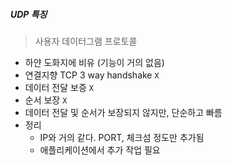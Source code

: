##### UDP 특징
> 사용자 데이터그램 프로토콜

- 하얀 도화지에 비유 (기능이 거의 없음)
- 연결지향 TCP 3 way handshake `X`
- 데이터 전달 보증 `X`
- 순서 보장 `X`
- 데이터 전달 및 순서가 보장되지 않지만, 단순하고 빠름
- 정리
  - IP와 거의 같다. PORT, 체크섬 정도만 추가됨
  - 애플리케이션에서 추가 작업 필요